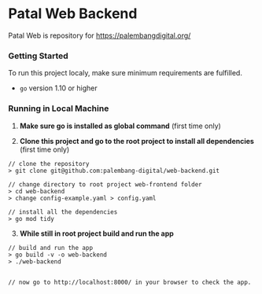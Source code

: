 # Patal Web Backend
Patal Web is repository for https://palembangdigital.org/

### Getting Started
To run this project localy, make sure minimum requirements are fulfilled.
- `go` version 1.10 or higher

### Running in Local Machine
1. **Make sure go is installed as global command** (first time only)

2. **Clone this project and go to the root project to install all dependencies** (first time only)
```
// clone the repository
> git clone git@github.com:palembang-digital/web-backend.git

// change directory to root project web-frontend folder
> cd web-backend
> change config-example.yaml > config.yaml

// install all the dependencies
> go mod tidy
```
3. **While still in root project build and run the app**
```
// build and run the app
> go build -v -o web-backend
> ./web-backend


// now go to http://localhost:8000/ in your browser to check the app.
```